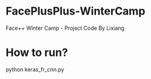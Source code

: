 # FacePlusPlus-WinterCamp
Face++ Winter Camp - Project Code
By Lixiang

# How to run?
python keras_fr_cnn.py
